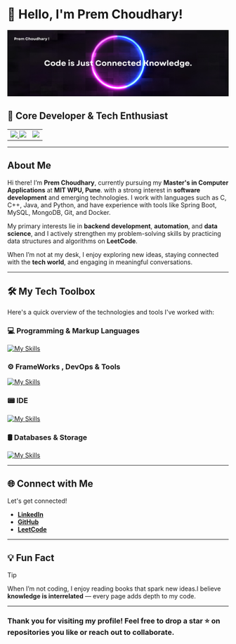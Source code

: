 # 👋 Hello, I'm Prem Choudhary!  
![](https://raw.githubusercontent.com/premc5731/premc5731/main/GitHub_Banner.png
)
## 🚀 Core Developer & Tech Enthusiast

<table>
  <tr>
    <td>

<!-- GitHub Stats (Dark mode) -->
<a href="https://github.com/anuraghazra/github-readme-stats#gh-dark-mode-only">
  <img src="https://github-readme-stats.vercel.app/api?username=premc5731&rank_icon=github&show_icons=true&theme=tokyonight&hide=contribs#gh-dark-mode-only" />
</a>

<!-- GitHub Stats (Light mode) -->
<a href="https://github.com/anuraghazra/github-readme-stats#gh-light-mode-only">
  <img src="https://github-readme-stats.vercel.app/api?username=premc5731&rank_icon=github&show_icons=true&theme=default&hide=contribs#gh-light-mode-only" />
</a>

</td>
<td>

<!-- Top Languages Card -->
<img src="https://github-readme-stats.vercel.app/api/top-langs/?username=premc5731&layout=compact&theme=tokyonight" />

</td>
  </tr>
</table>



---

## About Me  
 
Hi there! I’m **Prem Choudhary**, currently pursuing my **Master's in Computer Applications** at **MIT WPU, Pune**. with a strong interest in **software development** and emerging technologies. I work with languages such as C, C++, Java, and Python, and have experience with tools like Spring Boot, MySQL, MongoDB, Git, and Docker.

My primary interests lie in **backend development**, **automation**, and **data science**, and I actively strengthen my problem-solving skills by practicing data structures and algorithms on **LeetCode**.

When I’m not at my desk, I enjoy exploring new ideas, staying connected with the **tech world**, and engaging in meaningful conversations.

---

## 🛠️ My Tech Toolbox  

Here's a quick overview of the technologies and tools I've worked with:  

### 💻 Programming & Markup Languages
[![My Skills](https://skillicons.dev/icons?i=python,java,c,cpp,html,css)](https://skillicons.dev)

### ⚙️ FrameWorks , DevOps & Tools
[![My Skills](https://skillicons.dev/icons?i=git,github,docker,postman,spring)](https://skillicons.dev)

### 📟 IDE
[![My Skills](https://skillicons.dev/icons?i=vscode,idea)](https://skillicons.dev)


### 🛢️ Databases & Storage
[![My Skills](https://skillicons.dev/icons?i=mysql,mongodb,firebase)](https://skillicons.dev)

---

## 🌐 Connect with Me  

Let's get connected!  

- **[LinkedIn](https://www.linkedin.com/in/premc5731)**  
- **[GitHub](https://github.com/premc5731)**  
- **[LeetCode](https://leetcode.com/u/EQkn3Ua81x/)**  

---

## 💡 Fun Fact  
> [!TIP]
> When I’m not coding, I enjoy reading books that spark new ideas.I believe **knowledge is interrelated** — every page adds depth to my code.  

---  

### Thank you for visiting my profile! Feel free to drop a star ⭐ on repositories you like or reach out to collaborate.  
